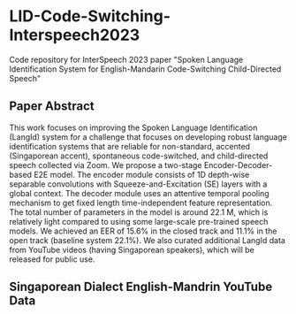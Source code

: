 # LID-Code-Switching-Interspeech2023
Code repository for InterSpeech 2023 paper "Spoken Language Identification System for English-Mandarin Code-Switching Child-Directed Speech"

## Paper Abstract
This work focuses on improving the Spoken Language Identification (LangId) system for a challenge that focuses on developing robust language identification systems that are reliable for non-standard, accented (Singaporean accent), spontaneous code-switched, and child-directed speech collected via Zoom. We propose a two-stage Encoder-Decoder-based E2E model. The encoder module consists of 1D depth-wise separable convolutions with Squeeze-and-Excitation (SE) layers with a global context. The decoder module uses an attentive temporal pooling mechanism to get fixed length time-independent feature representation. The total number of parameters in the model is around 22.1 M, which is relatively light compared to using some large-scale pre-trained speech models. We achieved an EER of 15.6% in the closed track and 11.1% in the open track (baseline system 22.1%). We also curated additional LangId data from YouTube videos (having Singaporean speakers), which will be released for public use.

## Singaporean Dialect English-Mandrin YouTube Data